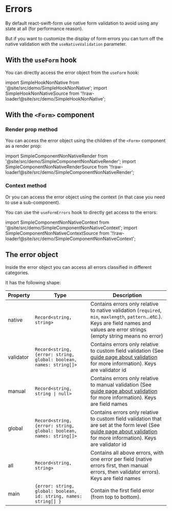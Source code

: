 # Errors

By default react-swift-form use native form validation to avoid using any state at all (for performance reason).

But if you want to customize the display of form errors you can turn off the native validation with the `useNativeValidation` parameter.

## With the `useForm` hook

You can directly access the error object from the `useForm` hook:

import SimpleHookNonNative from '@site/src/demo/SimpleHookNonNative';
import SimpleHookNonNativeSource from '!!raw-loader!@site/src/demo/SimpleHookNonNative';

<Demo Component={SimpleHookNonNative} code={SimpleHookNonNativeSource} metastring="{10,18}"/>

## With the `<Form>` component

### Render prop method

You can access the error object using the children of the `<Form>` component as a render prop:

import SimpleComponentNonNativeRender from '@site/src/demo/SimpleComponentNonNativeRender';
import SimpleComponentNonNativeRenderSource from '!!raw-loader!@site/src/demo/SimpleComponentNonNativeRender';

<Demo Component={SimpleComponentNonNativeRender} code={SimpleComponentNonNativeRenderSource} metastring="{12,15}"/>

### Context method

Or you can access the error object using the context (in that case you need to use a sub-component).

You can use the `useFormErrors` hook to directly get access to the errors:

import SimpleComponentNonNativeContext from '@site/src/demo/SimpleComponentNonNativeContext';
import SimpleComponentNonNativeContextSource from '!!raw-loader!@site/src/demo/SimpleComponentNonNativeContext';

<Demo Component={SimpleComponentNonNativeContext} code={SimpleComponentNonNativeContextSource} metastring="{5,9}"/>

## The error object

Inside the error object you can access all errors classified in different categories.

It has the following shape:

| Property  | Type                                                               | Description                                                                                                                                                                                      |
| --------- | ------------------------------------------------------------------ | ------------------------------------------------------------------------------------------------------------------------------------------------------------------------------------------------ |
| native    | `Record<string, string>`                                           | Contains errors only relative to native validation (`required`, `min`, `maxlength`, `pattern`...etc.). Keys are field names and values are error strings (empty string means no error)           |
| validator | `Record<string, {error: string, global: boolean, names: string[]>` | Contains errors only relative to custom field validation (See [guide page about validation](/docs/guides/validation) for more information). Keys are validator id                                |
| manual    | `Record<string, string \| null>`                                   | Contains errors only relative to manual validation (See [guide page about validation](/docs/guides/validation) for more information). Keys are field names                                       |
| global    | `Record<string, {error: string, global: boolean, names: string[]>` | Contains errors only relative to custom field validation that are set at the form level (See [guide page about validation](/docs/guides/validation) for more information). Keys are validator id |
| all       | `Record<string, string>`                                           | Contains all above errors, with one error per field (native errors first, then manual errors, then validator errors). Keys are field names                                                       |
| main      | `{error: string, global: boolean, id: string, names: string[] }`   | Contain the first field error (from top to bottom).                                                                                                                                              |

<!-- TODO add example with all errors displayed -->
